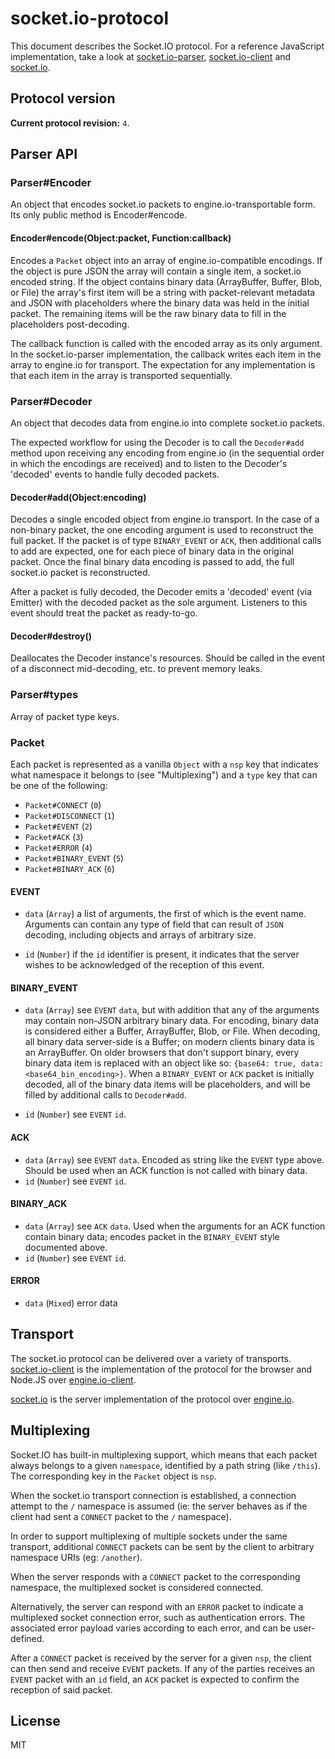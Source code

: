 
# socket.io-protocol

  This document describes the Socket.IO protocol. For a reference JavaScript
  implementation, take a look at
  [socket.io-parser][socket.io-parser],
  [socket.io-client][socket.io-client]
  and [socket.io][socker.io].

## Protocol version

  **Current protocol revision:** `4`.

## Parser API

### Parser#Encoder

  An object that encodes socket.io packets to engine.io-transportable form.
  Its only public method is Encoder#encode.

#### Encoder#encode(Object:packet, Function:callback)

  Encodes a `Packet` object into an array of engine.io-compatible encodings.
  If the object is pure JSON the array will contain a single item, a socket.io
  encoded string. If the object contains binary data (ArrayBuffer, Buffer,
  Blob, or File) the array's first item will be a string with packet-relevant
  metadata and JSON with placeholders where the binary data was held in the
  initial packet. The remaining items will be the raw binary data to fill in
  the placeholders post-decoding.

  The callback function is called with the encoded array as its only argument.
  In the socket.io-parser implementation, the callback writes each item in the
  array to engine.io for transport. The expectation for any implementation is
  that each item in the array is transported sequentially.

### Parser#Decoder

  An object that decodes data from engine.io into complete socket.io packets.

  The expected workflow for using the Decoder is to call the `Decoder#add`
  method upon receiving any encoding from engine.io (in the sequential order in
  which the encodings are received) and to listen to the Decoder's 'decoded'
  events to handle fully decoded packets.

#### Decoder#add(Object:encoding)

  Decodes a single encoded object from engine.io transport. In the case of a
  non-binary packet, the one encoding argument is used to reconstruct the full
  packet. If the packet is of type `BINARY_EVENT` or `ACK`, then additional calls
  to add are expected, one for each piece of binary data in the original packet.
  Once the final binary data encoding is passed to add, the full socket.io
  packet is reconstructed.

  After a packet is fully decoded, the Decoder emits a 'decoded' event (via
  Emitter) with the decoded packet as the sole argument. Listeners to this event
  should treat the packet as ready-to-go.

#### Decoder#destroy()

  Deallocates the Decoder instance's resources. Should be called in the event
  of a disconnect mid-decoding, etc. to prevent memory leaks.

### Parser#types

  Array of packet type keys.

### Packet

  Each packet is represented as a vanilla `Object` with a `nsp` key that
  indicates what namespace it belongs to (see "Multiplexing") and a
  `type` key that can be one of the following:

  - `Packet#CONNECT` (`0`)
  - `Packet#DISCONNECT` (`1`)
  - `Packet#EVENT` (`2`)
  - `Packet#ACK` (`3`)
  - `Packet#ERROR` (`4`)
  - `Packet#BINARY_EVENT` (`5`)
  - `Packet#BINARY_ACK` (`6`)

#### EVENT

  - `data` (`Array`) a list of arguments, the first of which is the event
    name. Arguments can contain any type of field that can result of
    `JSON` decoding, including objects and arrays of arbitrary size.

  - `id` (`Number`) if the `id` identifier is present, it indicates that the
    server wishes to be acknowledged of the reception of this event.

#### BINARY_EVENT

  - `data` (`Array`) see `EVENT` `data`, but with addition that any of the arguments
    may contain non-JSON arbitrary binary data. For encoding, binary data is
    considered either a Buffer, ArrayBuffer, Blob, or File. When decoding, all
    binary data server-side is a Buffer; on modern clients binary data is an
    ArrayBuffer. On older browsers that don't support binary, every binary data
    item is replaced with an object like so:
`{base64: true, data: <base64_bin_encoding>}`. When a `BINARY_EVENT` or `ACK`
    packet is initially decoded, all of the binary data items will be placeholders,
    and will be filled by additional calls to `Decoder#add`.

  - `id` (`Number`) see `EVENT` `id`.

#### ACK

  - `data` (`Array`) see `EVENT` `data`. Encoded as string like the `EVENT` type above.
    Should be used when an ACK function is not called with binary data.
  - `id` (`Number`) see `EVENT` `id`.

#### BINARY_ACK

  - `data` (`Array`) see `ACK` `data`. Used when the arguments for an ACK
    function contain binary data; encodes packet in the `BINARY_EVENT` style
    documented above.
  - `id` (`Number`) see `EVENT` `id`.

#### ERROR

  - `data` (`Mixed`) error data

## Transport

  The socket.io protocol can be delivered over a variety of transports.
  [socket.io-client][socket.io-client]
  is the implementation of the protocol for the browser and Node.JS over
  [engine.io-client][engine.io-client].

  [socket.io][socker.io] is the server
  implementation of the protocol over
  [engine.io][engine.io].

## Multiplexing

  Socket.IO has built-in multiplexing support, which means that each packet
  always belongs to a given `namespace`, identified by a path string (like
  `/this`). The corresponding key in the `Packet` object is `nsp`.

  When the socket.io transport connection is established, a connection
  attempt to the `/` namespace is assumed (ie: the server behaves as if
  the client had sent a `CONNECT` packet to the `/` namespace).

  In order to support multiplexing of multiple sockets under
  the same transport, additional `CONNECT` packets can be sent by the
  client to arbitrary namespace URIs (eg: `/another`).

  When the server responds with a `CONNECT` packet to the corresponding
  namespace, the multiplexed socket is considered connected.

  Alternatively, the server can respond with an `ERROR` packet to indicate
  a multiplexed socket connection error, such as authentication errors.
  The associated error payload varies according to each error, and can
  be user-defined.

  After a `CONNECT` packet is received by the server for a given `nsp`,
  the client can then send and receive `EVENT` packets. If any of the
  parties receives an `EVENT` packet with an `id` field, an `ACK` packet is
  expected to confirm the reception of said packet.

## License

MIT

[socket.io-client]: https://github.com/socketio/socket.io-client
[socket.io-parser]: https://github.com/socketio/socket.io-parser
[socker.io]: http://github.com/socketio/socket.io
[engine.io-client]: http://github.com/socketio/engine.io-client
[engine.io]: http://github.com/socketio/engine.io

